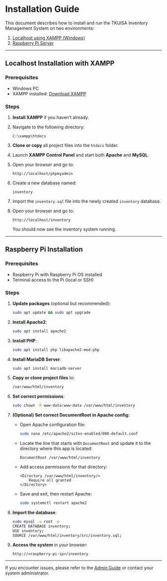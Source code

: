 # Installation Guide

This document describes how to install and run the TKUISA Inventory Management System on two environments:

1. [Localhost using XAMPP (Windows)](#localhost-installation-with-xampp)
2. [Raspberry Pi Server](#raspberry-pi-installation)

---

## Localhost Installation with XAMPP

### Prerequisites

* Windows PC
* XAMPP installed: [Download XAMPP](https://www.apachefriends.org/index.html)

### Steps

1. **Install XAMPP** if you haven’t already.
2. Navigate to the following directory:

   ```
   C:\xampp\htdocs
   ```
3. **Clone or copy** all project files into the `htdocs` folder.
4. Launch **XAMPP Control Panel** and start both **Apache** and **MySQL**.
5. Open your browser and go to:

   ```
   http://localhost/phpmyadmin
   ```
6. Create a new database named:

   ```
   inventory
   ```
7. Import the `inventory.sql` file into the newly created `inventory` database.
8. Open your browser and go to:

   ```
   http://localhost/inventory
   ```

   You should now see the inventory system running.

---

## Raspberry Pi Installation

### Prerequisites

* Raspberry Pi with Raspberry Pi OS installed
* Terminal access to the Pi (local or SSH)

### Steps

1. **Update packages** (optional but recommended):

   ```bash
   sudo apt update && sudo apt upgrade
   ```

2. **Install Apache2**:

   ```bash
   sudo apt install apache2
   ```

3. **Install PHP**:

   ```bash
   sudo apt install php libapache2-mod-php
   ```

4. **Install MariaDB Server**:

   ```bash
   sudo apt install mariadb-server
   ```

5. **Copy or clone project files** to:

   ```bash
   /var/www/html/inventory
   ```

6. **Set correct permissions**:

   ```bash
   sudo chown -R www-data:www-data /var/www/html/inventory
   ```

7. **(Optional) Set correct DocumentRoot in Apache config:**

   * Open Apache configuration file:

     ```bash
     sudo nano /etc/apache2/sites-enabled/000-default.conf
     ```
   * Locate the line that starts with `DocumentRoot` and update it to the directory where this app is located:

     ```
     DocumentRoot /var/www/html/inventory
     ```
   * Add access permissions for that directory:

     ```
     <Directory /var/www/html/inventory/>
         Require all granted
     </Directory>
     ```
   * Save and exit, then restart Apache:

     ```bash
     sudo systemctl restart apache2
     ```

8. **Import the database**:

   ```bash
   sudo mysql -u root -p
   CREATE DATABASE inventory;
   USE inventory;
   SOURCE /var/www/html/inventory/src/inventory.sql;
   ```

9. **Access the system** in your browser:

   ```
   http://<raspberry-pi-ip>/inventory
   ```

---

If you encounter issues, please refer to the [Admin Guide](./AdminGuide.md) or contact your system administrator.

